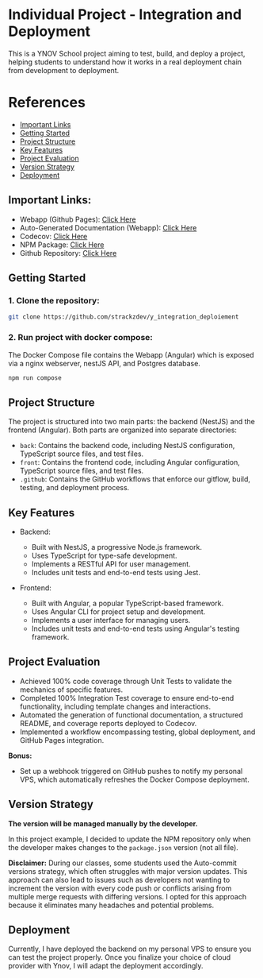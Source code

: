 # Individual Project - Integration and Deployment

This is a YNOV School project aiming to test, build, and deploy a project, helping students to understand how it works in a real deployment chain from development to deployment.

# References
- [Important Links](#important-links)
- [Getting Started](#getting-started)
- [Project Structure](#project-structure)
- [Key Features](#key-features)
- [Project Evaluation](#project-evaluation)
- [Version Strategy](#version-strategy)
- [Deployment](#deployment)

## Important Links:

- Webapp (Github Pages): [Click Here](https://strackzdev.github.io/y_integration_deploiement/)
- Auto-Generated Documentation (Webapp): [Click Here](https://strackzdev.github.io/y_integration_deploiement/docs/)
- Codecov: [Click Here](https://app.codecov.io/github/strackzdev/y_integration_deploiement)
- NPM Package: [Click Here](https://www.npmjs.com/package/integration-deploiement-personal-front)
- Github Repository: [Click Here](https://github.com/strackzdev/y_integration_deploiement)

## Getting Started

### 1. Clone the repository:
```bash
git clone https://github.com/strackzdev/y_integration_deploiement
```

### 2. Run project with docker compose:
The Docker Compose file contains the Webapp (Angular) which is exposed via a nginx webserver, nestJS API, and Postgres database.
```bash
npm run compose
```

## Project Structure

The project is structured into two main parts: the backend (NestJS) and the frontend (Angular). Both parts are organized into separate directories:

- `back`: Contains the backend code, including NestJS configuration, TypeScript source files, and test files.
- `front`: Contains the frontend code, including Angular configuration, TypeScript source files, and test files.
- `.github`: Contains the GitHub workflows that enforce our gitflow, build, testing, and deployment process.

## Key Features

- Backend:
    - Built with NestJS, a progressive Node.js framework.
    - Uses TypeScript for type-safe development.
    - Implements a RESTful API for user management.
    - Includes unit tests and end-to-end tests using Jest.

- Frontend:
    - Built with Angular, a popular TypeScript-based framework.
    - Uses Angular CLI for project setup and development.
    - Implements a user interface for managing users.
    - Includes unit tests and end-to-end tests using Angular's testing framework.

## Project Evaluation

- Achieved 100% code coverage through Unit Tests to validate the mechanics of specific features.
- Completed 100% Integration Test coverage to ensure end-to-end functionality, including template changes and interactions. 
- Automated the generation of functional documentation, a structured README, and coverage reports deployed to Codecov.
- Implemented a workflow encompassing testing, global deployment, and GitHub Pages integration.

**Bonus:**

- Set up a webhook triggered on GitHub pushes to notify my personal VPS, which automatically refreshes the Docker Compose deployment.

## Version Strategy
**The version will be managed manually by the developer.**

In this project example, I decided to update the NPM repository only when the developer makes changes to the `package.json` version (not all file).

**Disclaimer:** During our classes, some students used the Auto-commit versions strategy, which often struggles with major version updates. This approach can also lead to issues such as developers not wanting to increment the version with every code push or conflicts arising from multiple merge requests with differing versions. I opted for this approach because it eliminates many headaches and potential problems.

## Deployment

Currently, I have deployed the backend on my personal VPS to ensure you can test the project properly. Once you finalize your choice of cloud provider with Ynov, I will adapt the deployment accordingly.
